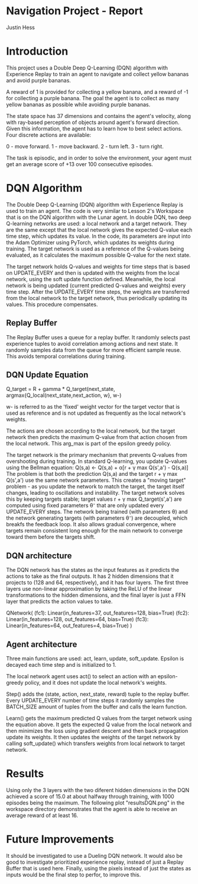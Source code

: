 # Navigation Project - Report

Justin Hess

# Introduction

This project uses a Double Deep Q-Learning (DQN) algorithm with Experience Replay to train an agent to navigate and collect yellow bananas and avoid purple bananas.

A reward of 1 is provided for collecting a yellow banana, and a reward of -1 for collecting a purple banana.
The goal the agent is to collect as many yellow bananas as possible while avoiding purple bananas.

The state space has 37 dimensions and contains the agent's velocity, along with ray-based perception of objects around agent's forward direction.
Given this information, the agent has to learn how to best select actions.
Four discrete actions are available:

0 - move forward.
1 - move backward.
2 - turn left.
3 - turn right.

The task is episodic, and in order to solve the environment, your agent must get an average score of +13 over 100 consecutive episodes.

# DQN Algorithm

The Double Deep Q-Learning (DQN) algorithm with Experience Replay is used to train an agent. The code is very similar to Lesson 2's Workspace that is on the DQN algorithm with the Lunar agent. In double DQN, two deep Q-learning networks are used: a local network and a target network.
They are the same except that the local network gives the expected Q-value each time step, which updates its value. In the code, its parameters are input into the Adam Optimizer using PyTorch, which updates its weights during training. The target network is used as a reference of the Q-values being evaluated, as it calculates the maximum possible Q-value for the next state.

The target network holds Q-values and weights for time steps that is based on UPDATE_EVERY and then is updated with the weights from the local network, using the soft update function defined. Meanwhile, the local network is being updated (current predicted Q-values and weights) every time step. After the UPDATE_EVERY time steps, the weights are transferred from the local network to the target network, thus periodically updating its values. This procedure compensates.

## Replay Buffer

The Replay Buffer uses a queue for a replay buffer. It randomly selects past experience tuples to avoid correlation among actions and next state. It randomly samples data from the queue for more efficient sample reuse. This avoids temporal correlations during training.

## DQN Update Equation
Q_target = R + gamma * Q_target(next_state, argmax{Q_local(next_state,next_action, w}, w-)

w- is referred to as the 'fixed' weight vector for the target vector that is used as reference and is not updated as frequently as the local network's weights.

The actions are chosen according to the local network, but the target network then predicts the maximum Q-value from that action chosen from the local network. This arg_max is part of the epsilon greedy policy.

The target network is the primary mechanism that prevents Q-values from overshooting during training.
In standard Q-learning, you update Q-values using the Bellman equation:
Q(s,a) ← Q(s,a) + α[r + γ max Q(s',a') - Q(s,a)]
The problem is that both the prediction Q(s,a) and the target r + γ max Q(s',a') use the same network parameters. This creates a "moving target" problem - as you update the network to match the target, the target itself changes, leading to oscillations and instability.
The target network solves this by keeping targets stable; target values r + γ max Q_target(s',a') are computed using fixed parameters θ⁻ that are only updated every UPDATE_EVERY steps. The network being trained (with parameters θ) and the network generating targets (with parameters θ⁻) are decoupled, which breakfs the feedback loop. It also allows gradual convergence, where targets remain consistent long enough for the main network to converge toward them before the targets shift.

## DQN architecture

The DQN network has the states as the input features as it predicts the actions to take as the final outputs. It has 2 hidden dimensions that it projects to (128 and 64, respectively), and it has four layers. The first three layers use non-linear approximation by taking the ReLU of the linear transformations to the hidden dimensions, and the final layer is just a FFN layer that predicts the action values to take.

QNetwork(
  (fc1): Linear(in_features=37, out_features=128, bias=True)
  (fc2): Linear(in_features=128, out_features=64, bias=True)
  (fc3): Linear(in_features=64, out_features=4, bias=True)
)

## Agent architecture

Three main functions are used: act, learn, update, soft_update. Epsilon is decayed each time step and is initialized to 1.

The local network agent uses act() to select an action with an epsilon-greedy policy, and it does not update the local network's weights. 

Step() adds the (state, action, next_state, reward) tuple to the replay buffer. Every UPDATE_EVERY number of time steps it randomly samples the BATCH_SIZE amount of tuples from the buffer and calls the learn function. 

Learn() gets the maximum predicted Q values from the target network using the equation above. It gets the expected Q value from the local network and then minimizes the loss using gradient descent and then back propagation update its weights. It then updates the weights of the target network by calling soft_update() which transfers weights from local network to target network.

# Results

Using only the 3 layers with the two diferent hidden dimensions in the DQN achieved a score of 15.0 at about halfway through training, with 1000 episodes being the maximum. The following plot "resultsDQN.png" in the workspace directory demonstrates that the agent is able to receive an average reward of at least 16.


# Future Improvements

It should be investigated to use a Dueling DQN network. It would also be good to investigate prioritized experience replay, instead of just a Replay Buffer that is used here. Finally, using the pixels instead of just the states as inputs would be the final step to perfor, to improve this.